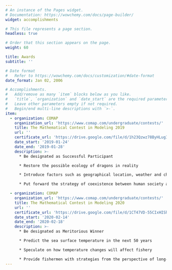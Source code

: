 ```yaml
---
# An instance of the Pages widget.
# Documentation: https://wowchemy.com/docs/page-builder/
widget: accomplishments

# This file represents a page section.
headless: true

# Order that this section appears on the page.
weight: 60

title: Awards
subtitle: ''

# Date format
#   Refer to https://wowchemy.com/docs/customization/#date-format
date_format: Jan 02, 2006

# Accomplishments.
#   Add/remove as many `item` blocks below as you like.
#   `title`, `organization` and `date_start` are the required parameters.
#   Leave other parameters empty if not required.
#   Begin/end multi-line descriptions with `>-`.
item:
  - organization: COMAP
    organization_url: 'https://www.comap.com/undergraduate/contests/'
    title: The Mathematical Contest in Modeling 2019
    url: ''
    certificate_url: 'https://drive.google.com/file/d/1h23Qzwz78ByHLugITew5DcCnFK0JcuID/view?usp=sharing'
    date_start: '2019-01-24'
    date_end: '2019-01-28'
    description: >-
      * Be designated as Successful Participant

      * Restore the possible ecology of dragons in reality

      * Introduce factors such as geographical location, weather and characteristic to enrich the model

      * Put forward the strategy of coexistence between human society and dragons

  - organization: COMAP
    organization_url: 'https://www.comap.com/undergraduate/contests/'
    title: The Mathematical Contest in Modeling 2020
    url: ''
    certificate_url: 'https://drive.google.com/file/d/1CT47VD-55CIxHIShY6YOIMz9Ph9W0QSB/view?usp=sharing'
    date_start: '2020-02-14'
    date_end: '2020-02-18'
    description: >-
      * Be designated as Meritorious Winner

      * Predict the sea surface temperature in the next 50 years

      * Speculate on how temperature changes will affect fishery

      * Provide fishermen with strategies from the perspective of long-term profit
---
```


